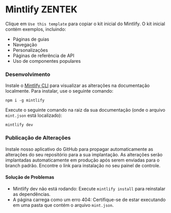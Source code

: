
# Mintlify ZENTEK

Clique em `Use this template` para copiar o kit inicial do Mintlify. O kit inicial contém exemplos, incluindo:

- Páginas de guias
- Navegação
- Personalizações
- Páginas de referência de API
- Uso de componentes populares

### Desenvolvimento

Instale o [Mintlify CLI](https://www.npmjs.com/package/mintlify) para visualizar as alterações na documentação localmente. Para instalar, use o seguinte comando:

```
npm i -g mintlify
```

Execute o seguinte comando na raiz da sua documentação (onde o arquivo `mint.json` está localizado):

```
mintlify dev
```

### Publicação de Alterações

Instale nosso aplicativo do GitHub para propagar automaticamente as alterações do seu repositório para a sua implantação. As alterações serão implantadas automaticamente em produção após serem enviadas para o branch padrão. Encontre o link para instalação no seu painel de controle.

#### Solução de Problemas

- Mintlify dev não está rodando: Execute `mintlify install` para reinstalar as dependências.
- A página carrega como um erro 404: Certifique-se de estar executando em uma pasta que contém o arquivo `mint.json`.

